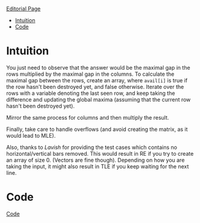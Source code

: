 [Editorial Page](../bny-mellon-set-1.md)

<!-- vim-markdown-toc GFM -->

* [Intuition](#intuition)
* [Code](#code)

<!-- vim-markdown-toc -->

# Intuition
You just need to observe that the answer would be the maximal gap in the rows multiplied by the maximal gap in the columns. To calculate the maximal gap between the rows, create an array, where `avail[i]` is true if the row hasn't been destroyed yet, and false otherwise. Iterate over the rows with a variable denoting the last seen row, and keep taking the difference and updating the global maxima (assuming that the current row hasn't been destroyed yet).

Mirror the same process for columns and then multiply the result.

Finally, take care to handle overflows (and avoid creating the matrix, as it would lead to MLE).

Also, thanks to *Lavish* for providing the test cases which contains no horizontal/vertical bars removed. This would result in RE if you try to create an array of size 0. (Vectors are fine though). Depending on how you are taking the input, it might also result in TLE if you keep waiting for the next line.

# Code
[Code](prison-break.cpp)

